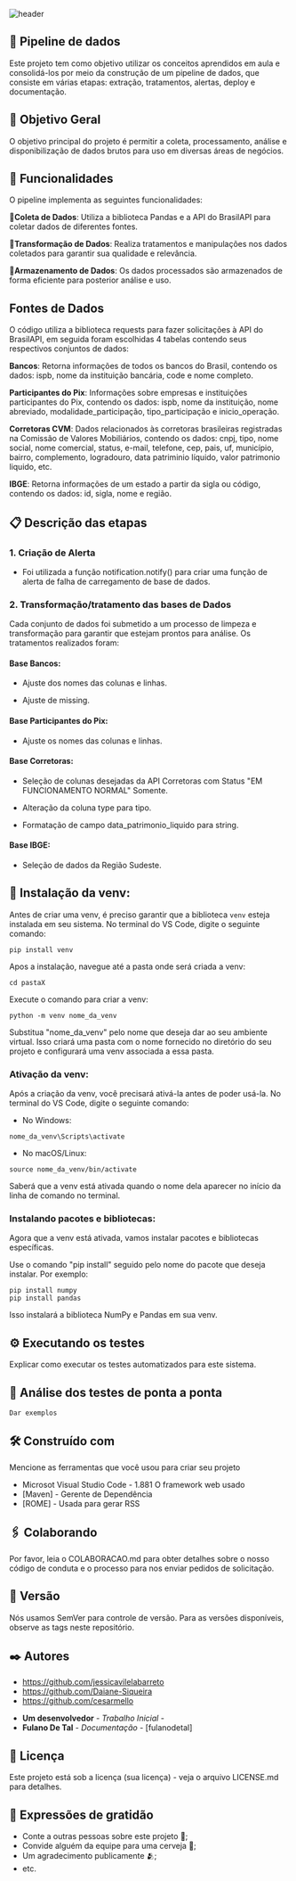 ![header](https://github.com/jessicavilelabarreto/projeto_final_curso_python/assets/157028362/ddc780d8-97db-4720-87a8-316d1123a874)
## 📎 Pipeline de dados

Este projeto tem como objetivo utilizar os conceitos aprendidos em aula e consolidá-los por meio da construção de um pipeline de dados, que consiste em várias etapas: extração, tratamentos, alertas, deploy e documentação.

## 🎯 Objetivo Geral
O objetivo principal do projeto é permitir a coleta, processamento, análise e disponibilização de dados brutos para uso em diversas áreas de negócios.

## 📝 Funcionalidades

O pipeline implementa as seguintes funcionalidades:

📍**Coleta de Dados**: Utiliza a biblioteca Pandas e a API do BrasilAPI para coletar dados de diferentes fontes.

📍**Transformação de Dados**: Realiza tratamentos e manipulações nos dados coletados para garantir sua qualidade e relevância.

📍**Armazenamento de Dados**: Os dados processados são armazenados de forma eficiente para posterior análise e uso.

## Fontes de Dados

 O código utiliza a biblioteca requests para fazer solicitações à API do BrasilAPI, em seguida foram escolhidas 4 tabelas contendo seus respectivos conjuntos de dados:

**Bancos**: Retorna informações de todos os bancos do Brasil, contendo os dados: ispb, nome da instituição bancária, code e nome completo.

**Participantes do Pix**: Informações sobre empresas e instituições participantes do Pix, contendo os dados: ispb, nome da instituição, nome abreviado, modalidade_participação, tipo_participação e inicio_operação.

**Corretoras CVM**: Dados relacionados às corretoras brasileiras registradas na Comissão de Valores Mobiliários, contendo os dados: cnpj, tipo, nome social, nome comercial, status, e-mail, telefone, cep, pais, uf, município, bairro, complemento, logradouro, data patriminio líquido, valor patrimonio liquido, etc.

**IBGE**: Retorna informações de um estado a partir da sigla ou código, contendo os dados: id, sigla, nome e região.

## 📋 Descrição das etapas

### 1. Criação de Alerta
   
* Foi utilizada a função notification.notify() para criar uma função de alerta de falha de carregamento de base de dados.

### 2. Transformação/tratamento das bases de Dados
 
 Cada conjunto de dados foi submetido a um processo de limpeza e transformação para garantir que estejam prontos para análise. Os tratamentos realizados foram:

#### Base Bancos:
 
  * Ajuste dos nomes das colunas e linhas.
  
  * Ajuste de missing.

#### Base Participantes do Pix:
 
 * Ajuste os nomes das colunas e linhas.

#### Base Corretoras:
 
  * Seleção de colunas desejadas da API Corretoras com Status "EM FUNCIONAMENTO NORMAL" Somente.
  
  * Alteração da coluna type para tipo.
  
  * Formatação de campo data_patrimonio_liquido para string.

 #### Base IBGE:
 
  * Seleção de dados da Região Sudeste.

## 🔧 Instalação da venv:

Antes de criar uma venv, é preciso garantir que a biblioteca `venv` esteja instalada em seu sistema. No terminal do VS Code, digite o seguinte comando:

```
pip install venv
```
Apos a instalação, navegue até a pasta onde será criada a venv:

```
cd pastaX
```
Execute o comando para criar a venv:

```
python -m venv nome_da_venv
```
Substitua "nome_da_venv" pelo nome que deseja dar ao seu ambiente virtual. Isso criará uma pasta com o nome fornecido no diretório do seu projeto e configurará uma venv associada a essa pasta.

### Ativação da venv:

Após a criação da venv, você precisará ativá-la antes de poder usá-la. No terminal do VS Code, digite o seguinte comando:

- No Windows:
```
nome_da_venv\Scripts\activate
```
- No macOS/Linux:
```
source nome_da_venv/bin/activate
```
Saberá que a venv está ativada quando o nome dela aparecer no início da linha de comando no terminal.

### Instalando pacotes e bibliotecas:

Agora que a venv está ativada, vamos instalar pacotes e bibliotecas específicas.

Use o comando "pip install" seguido pelo nome do pacote que deseja instalar. Por exemplo:
```
pip install numpy
pip install pandas
```
Isso instalará a biblioteca NumPy e Pandas em sua venv.

## ⚙️ Executando os testes
Explicar como executar os testes automatizados para este sistema.

## 🔩 Análise dos testes de ponta a ponta

```
Dar exemplos
```

## 🛠️ Construído com
Mencione as ferramentas que você usou para criar seu projeto

* Microsot Visual Studio Code - 1.881 O framework web usado
* [Maven] - Gerente de Dependência
* [ROME] - Usada para gerar RSS

## 🖇️ Colaborando

Por favor, leia o COLABORACAO.md para obter detalhes sobre o nosso código de conduta e o processo para nos enviar pedidos de solicitação.

## 📌 Versão
Nós usamos SemVer para controle de versão. Para as versões disponíveis, observe as tags neste repositório.

## ✒️ Autores
- https://github.com/jessicavilelabarreto
- https://github.com/Daiane-Siqueira
- https://github.com/cesarmello

* **Um desenvolvedor** - *Trabalho Inicial* - 
* **Fulano De Tal** - *Documentação* - [fulanodetal]

## 📄 Licença
Este projeto está sob a licença (sua licença) - veja o arquivo LICENSE.md para detalhes.

## 🎁 Expressões de gratidão
* Conte a outras pessoas sobre este projeto 📢;
* Convide alguém da equipe para uma cerveja 🍺;
* Um agradecimento publicamente 🫂;
* etc.
